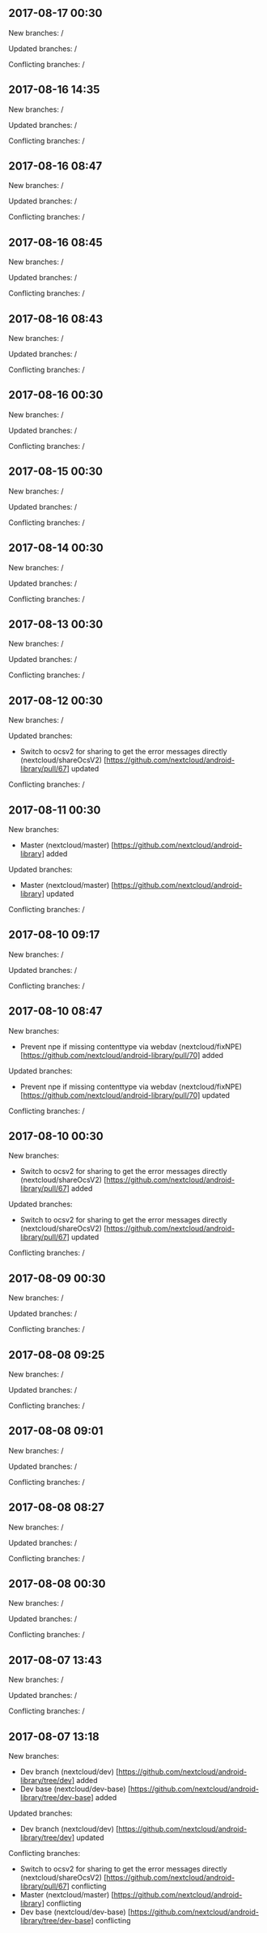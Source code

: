 ## 2017-08-17 00:30
New branches:
/

Updated branches:
/

Conflicting branches:
/

## 2017-08-16 14:35
New branches:
/

Updated branches:
/

Conflicting branches:
/

## 2017-08-16 08:47
New branches:
/

Updated branches:
/

Conflicting branches:
/

## 2017-08-16 08:45
New branches:
/

Updated branches:
/

Conflicting branches:
/

## 2017-08-16 08:43
New branches:
/

Updated branches:
/

Conflicting branches:
/

## 2017-08-16 00:30
New branches:
/

Updated branches:
/

Conflicting branches:
/

## 2017-08-15 00:30
New branches:
/

Updated branches:
/

Conflicting branches:
/

## 2017-08-14 00:30
New branches:
/

Updated branches:
/

Conflicting branches:
/

## 2017-08-13 00:30
New branches:
/

Updated branches:
/

Conflicting branches:
/

## 2017-08-12 00:30
New branches:
/

Updated branches:
- Switch to ocsv2 for sharing to get the error messages directly (nextcloud/shareOcsV2) [https://github.com/nextcloud/android-library/pull/67] updated

Conflicting branches:
/

## 2017-08-11 00:30
New branches:
- Master (nextcloud/master) [https://github.com/nextcloud/android-library] added

Updated branches:
- Master (nextcloud/master) [https://github.com/nextcloud/android-library] updated

Conflicting branches:
/

## 2017-08-10 09:17
New branches:
/

Updated branches:
/

Conflicting branches:
/

## 2017-08-10 08:47
New branches:
- Prevent npe if missing contenttype via webdav (nextcloud/fixNPE) [https://github.com/nextcloud/android-library/pull/70] added

Updated branches:
- Prevent npe if missing contenttype via webdav (nextcloud/fixNPE) [https://github.com/nextcloud/android-library/pull/70] updated

Conflicting branches:
/

## 2017-08-10 00:30
New branches:
- Switch to ocsv2 for sharing to get the error messages directly (nextcloud/shareOcsV2) [https://github.com/nextcloud/android-library/pull/67] added

Updated branches:
- Switch to ocsv2 for sharing to get the error messages directly (nextcloud/shareOcsV2) [https://github.com/nextcloud/android-library/pull/67] updated

Conflicting branches:
/

## 2017-08-09 00:30
New branches:
/

Updated branches:
/

Conflicting branches:
/

## 2017-08-08 09:25
New branches:
/

Updated branches:
/

Conflicting branches:
/

## 2017-08-08 09:01
New branches:
/

Updated branches:
/

Conflicting branches:
/

## 2017-08-08 08:27
New branches:
/

Updated branches:
/

Conflicting branches:
/

## 2017-08-08 00:30
New branches:
/

Updated branches:
/

Conflicting branches:
/

## 2017-08-07 13:43
New branches:
/

Updated branches:
/

Conflicting branches:
/

## 2017-08-07 13:18
New branches:
- Dev branch (nextcloud/dev) [https://github.com/nextcloud/android-library/tree/dev] added
- Dev base (nextcloud/dev-base) [https://github.com/nextcloud/android-library/tree/dev-base] added

Updated branches:
- Dev branch (nextcloud/dev) [https://github.com/nextcloud/android-library/tree/dev] updated

Conflicting branches:
- Switch to ocsv2 for sharing to get the error messages directly (nextcloud/shareOcsV2) [https://github.com/nextcloud/android-library/pull/67] conflicting
- Master (nextcloud/master) [https://github.com/nextcloud/android-library] conflicting
- Dev base (nextcloud/dev-base) [https://github.com/nextcloud/android-library/tree/dev-base] conflicting

